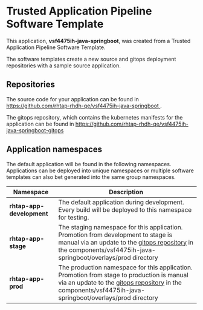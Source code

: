 # Trusted Application Pipeline Software Template

This application, **vsf4475ih-java-springboot**, was created from a Trusted Application Pipeline Software Template.

The software templates create a new source and gitops deployment repositories with a sample source application. 

## Repositories

The source code for your application can be found in [https://github.com/rhtap-rhdh-qe/vsf4475ih-java-springboot ](https://github.com/rhtap-rhdh-qe/vsf4475ih-java-springboot ).
 
The gitops repository, which contains the kubernetes manifests for the application can be found in 
[https://github.com/rhtap-rhdh-qe/vsf4475ih-java-springboot-gitops ](https://github.com/rhtap-rhdh-qe/vsf4475ih-java-springboot-gitops ) 

## Application namespaces 

The default application will be found in the following namespaces. Applications can be deployed into unique namespaces or multiple software templates can also bet generated into the same group namespaces.  

|  Namespace   |  Description   |  
| -------- | -------- |   
| **rhtap-app-development** | The default application during development. Every build will be deployed to this namespace for testing. | 
| **rhtap-app-stage** | The staging namespace for this application. Promotion from development to stage is manual via an update to the [gitops repository](https://github.com/rhtap-rhdh-qe/vsf4475ih-java-springboot-gitops ) in the components/vsf4475ih-java-springboot/overlays/prod directory |  
| **rhtap-app-prod** | The production namespace for this application. Promotion from stage to production is manual via an update to the [gitops repository](https://github.com/rhtap-rhdh-qe/vsf4475ih-java-springboot-gitops ) in the components/vsf4475ih-java-springboot/overlays/prod directory | 